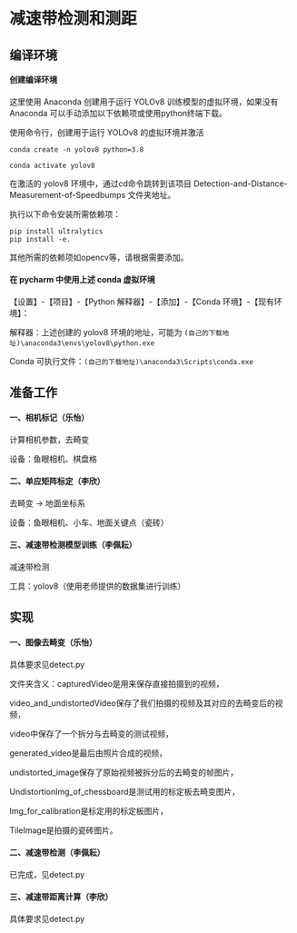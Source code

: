 # 减速带检测和测距

## 编译环境

#### 创建编译环境

这里使用 Anaconda 创建用于运行 YOLOv8 训练模型的虚拟环境，如果没有 Anaconda 可以手动添加以下依赖项或使用python终端下载。

使用命令行，创建用于运行 YOLOv8 的虚拟环境并激活

```
conda create -n yolov8 python=3.8

conda activate yolov8
```

在激活的 yolov8 环境中，通过cd命令跳转到该项目 Detection-and-Distance-Measurement-of-Speedbumps 文件夹地址。

执行以下命令安装所需依赖项：

```
pip install ultralytics
pip install -e.
```

其他所需的依赖项如opencv等，请根据需要添加。

#### 在 pycharm 中使用上述 conda 虚拟环境

【设置】-【项目】-【Python 解释器】-【添加】-【Conda 环境】-【现有环境】：

解释器：上述创建的 yolov8 环境的地址，可能为 `(自己的下载地址)\anaconda3\envs\yolov8\python.exe`

Conda 可执行文件：`(自己的下载地址)\anaconda3\Scripts\conda.exe`

## 准备工作

#### 一、相机标记（乐怡）

计算相机参数，去畸变

设备：鱼眼相机、棋盘格

#### 二、单应矩阵标定（李欣）

去畸变 -> 地面坐标系

设备：鱼眼相机、小车、地面关键点（瓷砖）

#### 三、减速带检测模型训练（李佩耘）

减速带检测

工具：yolov8（使用老师提供的数据集进行训练）

## 实现

#### 一、图像去畸变（乐怡）

具体要求见detect.py

文件夹含义：capturedVideo是用来保存直接拍摄到的视频，

video_and_undistortedVideo保存了我们拍摄的视频及其对应的去畸变后的视频，

video中保存了一个拆分与去畸变的测试视频，

generated_video是最后由照片合成的视频，

undistorted_image保存了原始视频被拆分后的去畸变的帧图片，

UndistortionImg_of_chessboard是测试用的标定板去畸变图片，

Img_for_calibration是标定用的标定板图片，

TileImage是拍摄的瓷砖图片。

#### 二、减速带检测（李佩耘）

已完成，见detect.py

#### 三、减速带距离计算（李欣）

具体要求见detect.py